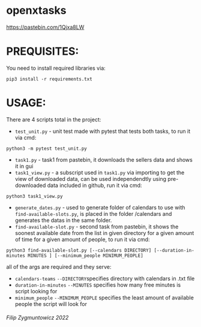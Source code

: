 # openxtasks

https://pastebin.com/1Qjxa8LW

# PREQUISITES:

You need to install required libraries via:
```
pip3 install -r requirements.txt
```
# USAGE:

There are 4 scripts total in the project:

- `test_unit.py` - unit test made with pytest that tests both tasks, to run it via cmd:
```
python3 -m pytest test_unit.py
```
- `task1.py` - task1 from pastebin, it downloads the sellers data and shows it in gui
- `task1_view.py` - a subscript used in `task1.py` via importing to get the view of downloaded data, can be used independendtly using pre-downloaded data included in github, run it via cmd:
```
python3 task1_view.py
```
- `generate_dates.py` - used to generate folder of calendars to use with `find-available-slots.py`, is placed in the folder /calendars and generates the datas in the same folder.
- `find-available-slot.py` - second task from pastebin, it shows the soonest available date from the list in given directory for a given amount of time for a given amount of people, to run it via cmd:
```
python3 find-available-slot.py [--calendars DIRECTORY] [--duration-in-minutes MINUTES ] [--minimum_people MINIMUM_PEOPLE] 
```
all of the args are required and they serve:

  - `calendars-teams` `--DIRECTORY`specifies directory with calendars in .txt file
  - `duration-in-minutes` `--MINUTES` specifies how many free minutes is script looking for
  - `minimum_people` `--MINIMUM_PEOPLE` specifies the least amount of available people the script will look for

 ###### Filip Zygmuntowicz 2022

